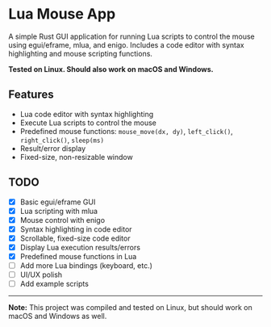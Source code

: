 # Lua Mouse App

A simple Rust GUI application for running Lua scripts to control the mouse using egui/eframe, mlua, and enigo. Includes a code editor with syntax highlighting and mouse scripting functions.

**Tested on Linux. Should also work on macOS and Windows.**

## Features
- Lua code editor with syntax highlighting
- Execute Lua scripts to control the mouse
- Predefined mouse functions: `mouse_move(dx, dy)`, `left_click()`, `right_click()`, `sleep(ms)`
- Result/error display
- Fixed-size, non-resizable window

## TODO
- [x] Basic egui/eframe GUI
- [x] Lua scripting with mlua
- [x] Mouse control with enigo
- [x] Syntax highlighting in code editor
- [x] Scrollable, fixed-size code editor
- [x] Display Lua execution results/errors
- [x] Predefined mouse functions in Lua
- [ ] Add more Lua bindings (keyboard, etc.)
- [ ] UI/UX polish
- [ ] Add example scripts

---

**Note:** This project was compiled and tested on Linux, but should work on macOS and Windows as well.

